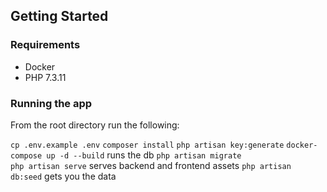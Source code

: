

## Getting Started

### Requirements
- Docker
- PHP 7.3.11

### Running the app

From the root directory run the following:

`cp .env.example .env`
`composer install`
`php artisan key:generate`
`docker-compose up -d --build` runs the db
`php artisan migrate`  
`php artisan serve` serves backend and frontend assets
`php artisan db:seed` gets you the data